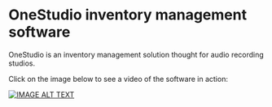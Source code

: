 # OneStudio inventory management software

OneStudio is an inventory management solution thought for audio recording studios. 

Click on the image below to see a video of the software in action: 

[![IMAGE ALT TEXT](https://img.youtube.com/vi/WeqL4PKN55E/0.jpg)](https://www.youtube.com/watch?v=WeqL4PKN55E "OneStudio platform walkthrough")
